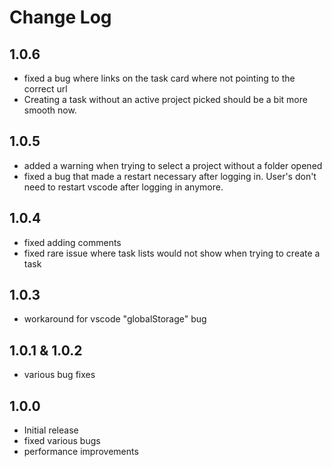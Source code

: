 # Change Log
## 1.0.6
- fixed a bug where links on the task card where not pointing to the correct url
- Creating a task without an active project picked should be a bit more smooth now. 

## 1.0.5
- added a warning when trying to select a project without a folder opened
- fixed a bug that made a restart necessary after logging in. User's don't need to restart vscode after logging in anymore. 

## 1.0.4
- fixed adding comments
- fixed rare issue where task lists would not show when trying to create a task


## 1.0.3
- workaround for vscode "globalStorage" bug

## 1.0.1 & 1.0.2
 - various bug fixes

## 1.0.0

- Initial release
- fixed various bugs
- performance improvements